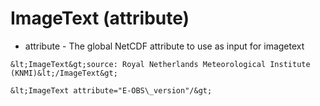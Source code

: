 ImageText (attribute)
=====================

-   attribute - The global NetCDF attribute to use as input for
    imagetext

```
&lt;ImageText&gt;source: Royal Netherlands Meteorological Institute
(KNMI)&lt;/ImageText&gt;
```

```
&lt;ImageText attribute="E-OBS\_version"/&gt;
```
